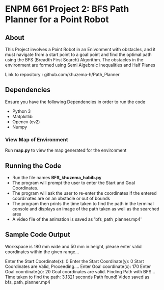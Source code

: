 # ENPM 661 Project 2: BFS Path Planner for a Point Robot
## About
This Project involves a Point Robot in an Enivonment with obstacles, and it must navigate from a start point to a goal point and find the optimal path using the BFS (Breadth First Search) Algorithm. The obstacles in the environment are formed using Semi Algebraic Inequalities and Half Planes

Link to repository : github.com/khuzema-h/Path_Planner

## Dependencies
Ensure you have the following Dependencies in order to run the code
- Python 3
- Matplotlib
- Opencv (cv2)
- Numpy
  
### View Map of Environment
Run **map.py** to view the map generated for the environment

## Running the Code 
- Run the file names **BFS_khuzema_habib.py**
- The program will prompt the user to enter the Start and Goal Coordinates.
- The program will ask the user to re-enter the coordinates if the entered coordinates are on an obstacle or out of bounds
- The program then prints the time taken to find the path in the terminal console and displays an image of the path taken as well as the searched area
- A video file of the animation is saved as 'bfs_path_planner.mp4'

## Sample Code Output

Workspace is 180 mm wide and 50 mm in height, please enter valid coordinates within the given range...

Enter the Start Coordinate(x): 0
Enter the Start Coordinate(y): 0
Start Coordinates are Valid, Proceeding....
Enter Goal coordinate(x): 170
Enter Goal coordinate(y): 20
Goal coordinates are valid. Finding Path with BFS...
Time taken to find the path: 3.1321 seconds
Path found!
Video saved as bfs_path_planner.mp4

